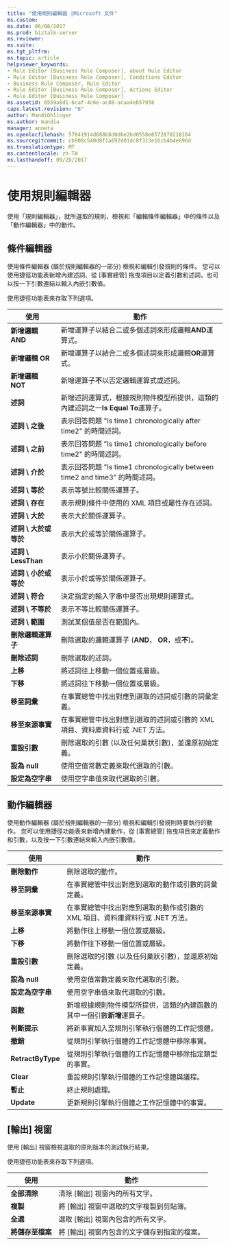 ```yaml
---
title: "使用規則編輯器 |Microsoft 文件"
ms.custom: 
ms.date: 06/08/2017
ms.prod: biztalk-server
ms.reviewer: 
ms.suite: 
ms.tgt_pltfrm: 
ms.topic: article
helpviewer_keywords:
- Rule Editor [Business Rule Composer], about Rule Editor
- Rule Editor [Business Rule Composer], Conditions Editor
- Business Rule Composer, Rule Editor
- Rule Editor [Business Rule Composer], Actions Editor
- Rule Editor [Business Rule Composer]
ms.assetid: 6559a8d1-6caf-4c6e-ac80-acaa4eb57938
caps.latest.revision: "6"
author: MandiOhlinger
ms.author: mandia
manager: anneta
ms.openlocfilehash: 57041914d688b8d0dbe2bd0558e8572878218164
ms.sourcegitcommit: cb908c540d8f1a692d01dc8f313e16cb4b4e696d
ms.translationtype: MT
ms.contentlocale: zh-TW
ms.lasthandoff: 09/20/2017
---
```

# <a name="using-rule-editor"></a>使用規則編輯器
使用「規則編輯器」，就所選取的規則，檢視和「編輯條件編輯器」中的條件以及「動作編輯器」中的動作。  
  
## <a name="conditions-editor"></a>條件編輯器  
 使用條件編輯器 (屬於規則編輯器的一部分) 檢視和編輯引發規則的條件。 您可以使用捷徑功能表新增內建述詞、從 [事實總管] 拖曳項目以定義引數和述詞，也可以按一下引數連結以輸入內嵌引數值。  
  
 使用捷徑功能表來存取下列選項。  
  
|使用|動作|  
|--------------|----------------|  
|**新增邏輯 AND**|新增運算子以結合二或多個述詞來形成邏輯**AND**運算式。|  
|**新增邏輯 OR**|新增運算子以結合二或多個述詞來形成邏輯**OR**運算式。|  
|**新增邏輯 NOT**|新增運算子**不**以否定邏輯運算式或述詞。|  
|**述詞**|新增述詞運算式，根據規則物件模型所提供，這類的內建述詞之一**Is Equal To**運算子。|  
|**述詞 \ 之後**|表示回答問題 "Is time1 chronologically after time2" 的時間述詞。|  
|**述詞 \ 之前**|表示回答問題 "Is time1 chronologically before time2" 的時間述詞。|  
|**述詞 \ 介於**|表示回答問題 "Is time1 chronologically between time2 and time3" 的時間述詞。|  
|**述詞 \ 等於**|表示等號比較關係運算子。|  
|**述詞 \ 存在**|表示規則條件中使用的 XML 項目或屬性存在述詞。|  
|**述詞 \ 大於**|表示大於關係運算子。|  
|**述詞 \ 大於或等於**|表示大於或等於關係運算子。|  
|**述詞 \ LessThan**|表示小於關係運算子。|  
|**述詞 \ 小於或等於**|表示小於或等於關係運算子。|  
|**述詞 \ 符合**|決定指定的輸入字串中是否出現規則運算式。|  
|**述詞 \ 不等於**|表示不等比較關係運算子。|  
|**述詞 \ 範圍**|測試某個值是否在範圍內。|  
|**刪除邏輯運算子**|刪除選取的邏輯運算子 (**AND**， **OR**，或**不**)。|  
|**刪除述詞**|刪除選取的述詞。|  
|**上移**|將述詞往上移動一個位置或層級。|  
|**下移**|將述詞往下移動一個位置或層級。|  
|**移至詞彙**|在事實總管中找出對應到選取的述詞或引數的詞彙定義。|  
|**移至來源事實**|在事實總管中找出對應到選取的述詞或引數的 XML 項目、資料庫資料行或 .NET 方法。|  
|**重設引數**|刪除選取的引數 (以及任何巢狀引數)，並還原初始定義。|  
|**設為 null**|使用空值常數定義來取代選取的引數。|  
|**設定為空字串**|使用空字串值來取代選取的引數。|  
  
## <a name="actions-editor"></a>動作編輯器  
 使用動作編輯器 (屬於規則編輯器的一部分) 檢視和編輯引發規則時要執行的動作。 您可以使用捷徑功能表來新增內建動作，從 [事實總管] 拖曳項目來定義動作和引數，以及按一下引數連結來輸入內嵌引數值。  
  
|使用|動作|  
|--------------|----------------|  
|**刪除動作**|刪除選取的動作。|  
|**移至詞彙**|在事實總管中找出對應到選取的動作或引數的詞彙定義。|  
|**移至來源事實**|在事實總管中找出對應到選取的動作或引數的 XML 項目、資料庫資料行或 .NET 方法。|  
|**上移**|將動作往上移動一個位置或層級。|  
|**下移**|將動作往下移動一個位置或層級。|  
|**重設引數**|刪除選取的引數 (以及任何巢狀引數)，並還原初始定義。|  
|**設為 null**|使用空值常數定義來取代選取的引數。|  
|**設定為空字串**|使用空字串值來取代選取的引數。|  
|**函數**|新增根據規則物件模型所提供，這類的內建函數的其中一個引數**新增**運算子。|  
|**判斷提示**|將新事實加入至規則引擎執行個體的工作記憶體。|  
|**撤銷**|從規則引擎執行個體的工作記憶體中移除事實。|  
|**RetractByType**|從規則引擎執行個體的工作記憶體中移除指定類型的事實。|  
|**Clear**|重設規則引擎執行個體的工作記憶體與議程。|  
|**暫止**|終止規則處理。|  
|**Update**|更新規則引擎執行個體之工作記憶體中的事實。|  
  
## <a name="output-window"></a>[輸出] 視窗  
 使用 [輸出] 視窗檢視選取的原則版本的測試執行結果。  
  
 使用捷徑功能表來存取下列選項。  
  
|使用|動作|  
|--------------|----------------|  
|**全部清除**|清除 [輸出] 視窗內的所有文字。|  
|**複製**|將 [輸出] 視窗中選取的文字複製到剪貼簿。|  
|**全選**|選取 [輸出] 視窗內包含的所有文字。|  
|**將儲存至檔案**|將 [輸出] 視窗內包含的文字儲存到指定的檔案。|
